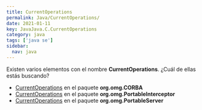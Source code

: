```yaml
---
title: CurrentOperations
permalink: Java/CurrentOperations/
date: 2021-01-11
key: JavaJava.C.CurrentOperations
category: java
tags: ['java se']
sidebar: 
  nav: java
---
```


Existen varios elementos con el nombre **CurrentOperations**. ¿Cuál de ellas estás buscando?
<ul>
<li><a href="/Java/CurrentOperations-org-omg-CORBA/">CurrentOperations</a> en el paquete <strong>org.omg.CORBA</strong></li>
<li><a href="/Java/CurrentOperations-org-omg-PortableInterceptor/">CurrentOperations</a> en el paquete <strong>org.omg.PortableInterceptor</strong></li>
<li><a href="/Java/CurrentOperations-org-omg-PortableServer/">CurrentOperations</a> en el paquete <strong>org.omg.PortableServer</strong></li>
<ul>
